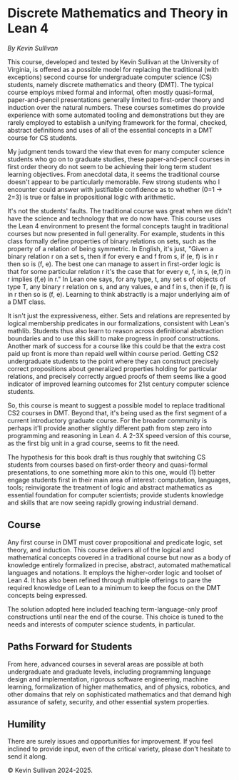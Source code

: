 # Discrete Mathematics and Theory in Lean 4

*By Kevin Sullivan*

This course, developed and tested by Kevin Sullivan at the University of Virginia, is
offered as a possible model for replacing the traditional (with exceptions) second course
for undergraduate computer science (CS) students, namely discrete mathematics and theory
(DMT). The typical course employs mixed formal and informal, often mostly quasi-formal,
paper-and-pencil presentations generally limited to first-order theory and induction over
the natural numbers. These courses sometimes do provide experience with some automated
tooling and demonstrations but they are rarely employed to establish a unifying framework
for the formal, checked, abstract definitions and uses of all of the essential concepts
in a DMT course for CS students.

My judgment tends toward the view that even for many computer science students who go on
to graduate studies, these paper-and-pencil courses in first order theory do not seem to
be achieving their long term student learning objectives. From anecdotal data, it seems the
traditional course doesn't appear to be particularly memorable. Few strong students who
I encounter could answer with justifiable confidence as to whether (0=1 -> 2=3) is true
or false in propositional logic with arithmetic.

It's not the students' faults. The traditional course was great when we didn't have the
science and technology that we do now have. This course uses the Lean 4 environment to present
the formal concepts taught in traditional courses but now presented in full generality.
For example, students in this class formally define properties of binary relations on sets,
such as the property of a relation of being symmetric. In English, it's just, "Given a binary
relation r on a set s, then if for every e and f from s, if (e, f) is in r then so is (f, e).
The best one can manage to assert in first-order logic is that for some particular relation r
it's the case that for every e, f, in s, (e,f) in r implies (f,e) in r." In Lean one says,
for any type, t, any set s of objects of type T, any binary r relation on s, and any values,
e and f in s, then if (e, f) is in r then so is (f, e). Learning to think abstractly is a
major underlying aim of a DMT class.

It isn't just the expressiveness, either. Sets and relations are represented by logical
membership predicates in our formalizations, consistent with Lean's mathlib. Students
thus also learn to reason across definitional abstraction boundaries and to use this skill
to make progress in proof constructions. Another mark of success for a course like this
could be that the extra cost paid up front is more than repaid well within course period.
Getting CS2 undergraduate students to the point where they can construct precisely correct
propositions about generalized properties holding for particular relations, and precisely
correctly argued proofs of them seems like a good indicator of improved learning outcomes
for 21st century computer science students.

So, this course is meant to suggest a possible model to replace traditional CS2 courses in
DMT.  Beyond that, it's being used as the first segment of a current introductory graduate
course. For the broader community is perhaps it'll provide another slightly different path
from step zero into programming and reasoning in Lean 4. A 2-3X speed version of this course,
as the first big unit in a grad course, seems to fit the need.  

The hypothesis for this book draft is thus roughly that switching CS students from courses
based on first-order theory and quasi-formal presentations, to one something more akin to
this one, would (1) better engage students first in their main area of interest: computation,
languages, tools; reinvigorate the treatment of logic and abstract mathematics as essential
foundation for computer scientists; provide students knowledge and skills that are now seeing
rapidly growing industrial demand.

## Course

Any first course in DMT must cover propositional and predicate logic, set theory, and induction.
This course delivers all of the logical and mathematical concepts covered in a traditional course
but now as a body of knowledge entirely formalized in precise, abstract, automated mathematical
languages and notations. It employs the higher-order logic and toolset of Lean 4. It has also been
refined through multiple offerings to pare the required knowledge of Lean to a minimum to keep the
focus on the DMT concepts being expressed.

The solution adopted here included teaching term-language-only proof constructions until near the
end of the course. This choice is tuned to the needs and interests of computer science students, in
particular.

## Paths Forward for Students

From here, advanced courses in several areas are possible at both undergraduate and graduate levels,
including programming language design and implementation, rigorous software engineering, machine
learning, formalization of higher mathematics, and of physics, robotics, and other domains that
rely on sophisticated mathematics and that demand high assurance of safety, security, and other
essential system properties.

## Humility

There are surely issues and opportunities for improvement. If you feel inclined to provide input,
even of the critical variety, please don't hesitate to send it along.

&copy; Kevin Sullivan 2024-2025.
